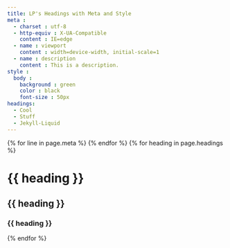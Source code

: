 ```yaml
---
title: LP's Headings with Meta and Style
meta : 
  - charset : utf-8
  - http-equiv : X-UA-Compatible
    content : IE=edge
  - name : viewport
    content : width=device-width, initial-scale=1
  - name : description
    content : This is a description.
style :
  body :
    background : green
    color : black
    font-size : 50px 
headings:
  - Cool
  - Stuff
  - Jekyll-Liquid
---
```

<!DOCTYPE html>
<html>
  <head>
    {% for line in page.meta %}
      <meta {% for item in line %}{{ item[0] }}="{{ item[1] }}" {% endfor %}>
    {% endfor %}
    <title>{{ page.title }}</title>
    <style>
    {% for selector in page.style %}
      {{ selector[0] }} {
       {% for css in selector[1] %}
         {{ css[0] }} : {{ css[1] }}; 
       {% endfor %}
      }
    {% endfor %}
    </style>
  </head>
  <body>
    {% for heading in page.headings %}
      <h1>{{ heading }}</h1>
      <h2>{{ heading }}</h2>
      <h3>{{ heading }}</h3>
    {% endfor %}
  </body>
</html>

